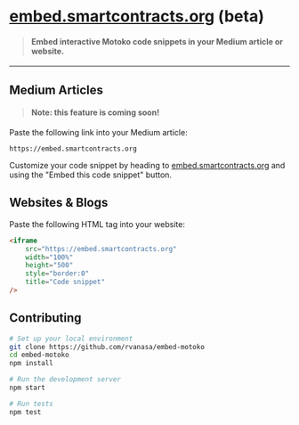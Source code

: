 # [embed.smartcontracts.org](https://embed.smartcontracts.org) (beta)

> #### Embed interactive Motoko code snippets in your Medium article or website.

---

## Medium Articles

> #### Note: this feature is coming soon!

Paste the following link into your Medium article:

```
https://embed.smartcontracts.org
```

Customize your code snippet by heading to [embed.smartcontracts.org](https://embed.smartcontracts.org) and using the "Embed this code snippet" button. 

## Websites & Blogs

Paste the following HTML tag into your website:

```html
<iframe
    src="https://embed.smartcontracts.org"
    width="100%"
    height="500"
    style="border:0"
    title="Code snippet"
/>
```

## Contributing

```sh
# Set up your local environment
git clone https://github.com/rvanasa/embed-motoko
cd embed-motoko
npm install

# Run the development server
npm start

# Run tests
npm test
```
